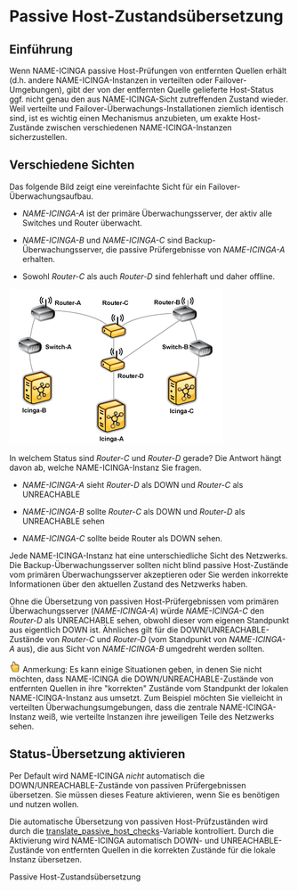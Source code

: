 Passive Host-Zustandsübersetzung
================================

Einführung
----------

Wenn NAME-ICINGA passive Host-Prüfungen von entfernten Quellen erhält
(d.h. andere NAME-ICINGA-Instanzen in verteilten oder
Failover-Umgebungen), gibt der von der entfernten Quelle gelieferte
Host-Status ggf. nicht genau den aus NAME-ICINGA-Sicht zutreffenden
Zustand wieder. Weil verteilte und Failover-Überwachungs-Installationen
ziemlich identisch sind, ist es wichtig einen Mechanismus anzubieten, um
exakte Host-Zustände zwischen verschiedenen NAME-ICINGA-Instanzen
sicherzustellen.

Verschiedene Sichten
--------------------

Das folgende Bild zeigt eine vereinfachte Sicht für ein
Failover-Überwachungsaufbau.

-   *NAME-ICINGA-A* ist der primäre Überwachungsserver, der aktiv alle
    Switches und Router überwacht.

-   *NAME-ICINGA-B* und *NAME-ICINGA-C* sind Backup-Überwachungsserver,
    die passive Prüfergebnisse von *NAME-ICINGA-A* erhalten.

-   Sowohl *Router-C* als auch *Router-D* sind fehlerhaft und daher
    offline.

![](../images/passivehosttranslation.png)

In welchem Status sind *Router-C* und *Router-D* gerade? Die Antwort
hängt davon ab, welche NAME-ICINGA-Instanz Sie fragen.

-   *NAME-ICINGA-A* sieht *Router-D* als DOWN und *Router-C* als
    UNREACHABLE

-   *NAME-ICINGA-B* sollte *Router-C* als DOWN und *Router-D* als
    UNREACHABLE sehen

-   *NAME-ICINGA-C* sollte beide Router als DOWN sehen.

Jede NAME-ICINGA-Instanz hat eine unterschiedliche Sicht des Netzwerks.
Die Backup-Überwachungsserver sollten nicht blind passive Host-Zustände
vom primären Überwachungsserver akzeptieren oder Sie werden inkorrekte
Informationen über den aktuellen Zustand des Netzwerks haben.

Ohne die Übersetzung von passiven Host-Prüfergebnissen vom primären
Überwachungsserver (*NAME-ICINGA-A*) würde *NAME-ICINGA-C* den
*Router-D* als UNREACHABLE sehen, obwohl dieser vom eigenen Standpunkt
aus eigentlich DOWN ist. Ähnliches gilt für die
DOWN/UNREACHABLE-Zustände von *Router-C* und *Router-D* (vom Standpunkt
von *NAME-ICINGA-A* aus), die aus Sicht von *NAME-ICINGA-B* umgedreht
werden sollten.

![](../images/note.gif) Anmerkung: Es kann einige Situationen geben, in
denen Sie nicht möchten, dass NAME-ICINGA die DOWN/UNREACHABLE-Zustände
von entfernten Quellen in ihre "korrekten" Zustände vom Standpunkt der
lokalen NAME-ICINGA-Instanz aus umsetzt. Zum Beispiel möchten Sie
vielleicht in verteilten Überwachungsumgebungen, dass die zentrale
NAME-ICINGA-Instanz weiß, wie verteilte Instanzen ihre jeweiligen Teile
des Netzwerks sehen.

Status-Übersetzung aktivieren
-----------------------------

Per Default wird NAME-ICINGA *nicht* automatisch die
DOWN/UNREACHABLE-Zustände von passiven Prüfergebnissen übersetzen. Sie
müssen dieses Feature aktivieren, wenn Sie es benötigen und nutzen
wollen.

Die automatische Übersetzung von passiven Host-Prüfzuständen wird durch
die
[translate\_passive\_host\_checks](#configmain-translate_passive_host_checks)-Variable
kontrolliert. Durch die Aktivierung wird NAME-ICINGA automatisch DOWN-
und UNREACHABLE-Zustände von entfernten Quellen in die korrekten
Zustände für die lokale Instanz übersetzen.

Passive Host-Zustandsübersetzung
